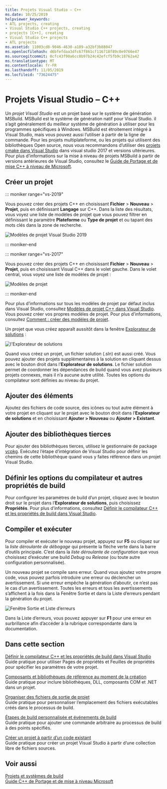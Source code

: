 ```yaml
---
title: Projets Visual Studio – C++
ms.date: 10/25/2019
helpviewer_keywords:
- ATL projects, creating
- Visual Studio C++ projects, creating
- projects [C++], creating
- Visual Studio C++ projects
- ATL projects
ms.assetid: 11003cd8-9046-4630-a189-a32bf3b88047
ms.openlocfilehash: d6bfefdaa3dfc67f861cf116718f89c0e9766e47
ms.sourcegitcommit: 0cfc43f90a6cc8b97b24c42efcf5fb9c18762a42
ms.translationtype: MT
ms.contentlocale: fr-FR
ms.lasthandoff: 11/05/2019
ms.locfileid: "73624475"
---
```

# <a name="visual-studio-projects---c"></a>Projets Visual Studio – C++

Un *projet Visual Studio* est un projet basé sur le système de génération MSBuild. MSBuild est le système de génération natif pour Visual Studio. il s’agit généralement du meilleur système de génération à utiliser pour les programmes spécifiques à Windows. MSBuild est étroitement intégré à Visual Studio, mais vous pouvez aussi l’utiliser à partir de la ligne de commande. Pour les projets multiplateforme, ou les projets qui utilisent des bibliothèques Open source, nous vous recommandons d’utiliser des [projets cmake dans Visual Studio](cmake-projects-in-visual-studio.md) dans visual studio 2017 et versions ultérieures. Pour plus d’informations sur la mise à niveau de projets MSBuild à partir de versions antérieures de Visual Studio, consultez le [Guide de Portage et de mise C++ à niveau de Microsoft](../porting/visual-cpp-porting-and-upgrading-guide.md).

## <a name="create-a-project"></a>Créer un projet

::: moniker range="vs-2019"

Vous pouvez créer des projets C++ en choisissant **Fichier** > **Nouveau** > **Projet**, puis en définissant **Langage** sur C++. Dans la liste des résultats, vous voyez une liste de modèles de projet que vous pouvez filtrer en définissant le paramètre **Plateforme** ou **Type de projet** et ou tapant des mots clés dans la zone de recherche. 

   ![Modèles de projet Visual Studio 2019](../build/media/vs2019-choose-console-app.png "Boîte de dialogue Nouveau projet de Visual Studio 2019")

::: moniker-end

::: moniker range="vs-2017"

Vous pouvez créer des projets C++ en choisissant **Fichier** > **Nouveau** > **Projet**, puis en choisissant Visual C++ dans le volet gauche. Dans le volet central, vous voyez une liste de modèles de projet :

   ![Modèles de projet](../overview/media/vs2017-new-project.png "Boîte de dialogue Nouveau projet de Visual Studio 2017")

::: moniker-end

Pour plus d’informations sur tous les modèles de projet par défaut inclus dans Visual Studio, consultez [Modèles de projet C++ dans Visual Studio](reference/visual-cpp-project-types.md). Vous pouvez créer vos propres modèles de projet. Pour plus d’informations, consultez [Comment : créer des modèles de projet](/visualstudio/ide/how-to-create-project-templates).

Un projet que vous créez apparaît aussitôt dans la fenêtre [Explorateur de solutions](/visualstudio/ide/solutions-and-projects-in-visual-studio) :

   ![l'Explorateur de solutions](media/mathlibrary-solution-explorer-153.png)

Quand vous créez un projet, un fichier solution (.sln) est aussi créé. Vous pouvez ajouter des projets supplémentaires à la solution en cliquant dessus avec le bouton droit dans l’**Explorateur de solutions**. Le fichier solution permet de coordonner les dépendances de build quand vous avez plusieurs projets connexes, mais il n’a aucune autre utilité. Toutes les options du compilateur sont définies au niveau du projet.

## <a name="add-items"></a>Ajouter des éléments

Ajoutez des fichiers de code source, des icônes ou tout autre élément à votre projet en cliquant sur le projet avec le bouton droit dans l’**Explorateur de solutions** et en choisissant **Ajouter > Nouveau** ou **Ajouter > Existant**.

## <a name="add-third-party-libraries"></a>Ajouter des bibliothèques tierces

Pour ajouter des bibliothèques tierces, utilisez le gestionnaire de package [vcpkg](vcpkg.md). Exécutez l’étape d’intégration de Visual Studio pour définir les chemins de cette bibliothèque quand vous y faites référence dans un projet Visual Studio. 

## <a name="set-compiler-options-and-other-build-properties"></a>Définir les options du compilateur et autres propriétés de build

Pour configurer les paramètres de build d’un projet, cliquez avec le bouton droit sur le projet dans l’**Explorateur de solutions**, puis choisissez **Propriétés**. Pour plus d’informations, consultez [Définir le compilateur C++ et les propriétés de build dans Visual Studio](working-with-project-properties.md).

## <a name="compile-and-run"></a>Compiler et exécuter

Pour compiler et exécuter le nouveau projet, appuyez sur **F5** ou cliquez sur la *liste déroulante de débogage* qui présente la flèche verte dans la barre d’outils principale. C’est dans la *liste déroulante de configuration* que vous choisissez d’exécuter une build *Debug* ou *Release* (ou toute autre configuration personnalisée).

Un nouveau projet se compile sans erreur. Quand vous ajoutez votre propre code, vous pouvez parfois introduire une erreur ou déclencher un avertissement. Si une erreur empêche la génération d’aboutir, ce n’est pas le cas d’un avertissement. Toutes les erreurs et tous les avertissements s’affichent à la fois dans la Fenêtre Sortie et dans la Liste d’erreurs pendant la génération du projet. 

   ![Fenêtre Sortie et Liste d’erreurs](../overview/media/vs2017-output-error-list.png)

Dans la Liste d’erreurs, vous pouvez appuyer sur **F1** pour une erreur en surbrillance afin d’accéder à la rubrique correspondante dans la documentation.

## <a name="in-this-section"></a>Dans cette section

[Définir le compilateur C++ et les propriétés de build dans Visual Studio](working-with-project-properties.md)<br/>
Guide pratique pour utiliser Pages de propriétés et Feuilles de propriétés pour spécifier les paramètres de votre projet.

[Composants et bibliothèques de référence au moment de la création](adding-references-in-visual-cpp-projects.md)<br/>
Guide pratique pour inclure bibliothèques, DLL, composants COM et .NET dans un projet.
 
[Organiser des fichiers de sortie de projet](how-to-organize-project-output-files-for-builds.md)<br/>
Guide pratique pour personnaliser l’emplacement des fichiers exécutables créés dans le processus de build.

[Étapes de build personnalisée et événements de build](understanding-custom-build-steps-and-build-events.md)<br/>
Guide pratique pour ajouter une commande arbitraire au processus de build à des points spécifiés.

[Créer un projet à partir d’un code existant](how-to-create-a-cpp-project-from-existing-code.md)<br/>
Guide pratique pour créer un projet Visual Studio à partir d’une collection libre de fichiers sources.

## <a name="see-also"></a>Voir aussi

[Projets et systèmes de build](projects-and-build-systems-cpp.md)<br>
[Guide C++ de Portage et de mise à niveau Microsoft](../porting/visual-cpp-porting-and-upgrading-guide.md)
